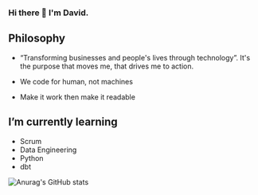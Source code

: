 ### Hi there 👋 I'm David.

<!--
**daviddumke/daviddumke** is a ✨ _special_ ✨ repository because its `README.md` (this file) appears on your GitHub profile.

Here are some ideas to get you started:

- 🔭 I’m currently working on ...
- 🌱 I’m currently learning ...
- 👯 I’m looking to collaborate on ...
- 🤔 I’m looking for help with ...
- 💬 Ask me about ...
- 📫 How to reach me: ...
- 😄 Pronouns: ...
- ⚡ Fun fact: ...
-->


**Philosophy**
---

- “Transforming businesses and people's lives through technology”. It's the purpose that moves me, that drives me to action.

- We code for human, not machines
- Make it work then make it readable


**I’m currently learning**
---
- Scrum
- Data Engineering
- Python
- dbt

![Anurag's GitHub stats](https://github-readme-stats.vercel.app/api?username=daviddumke&count_private=true&show_icons=true)
